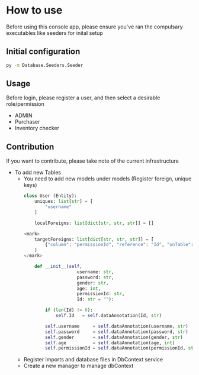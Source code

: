 # How to use
Before using this console app, please ensure you've ran the compulsary executables like seeders for inital setup

## Initial configuration

```bash
py -m Database.Seeders.Seeder
```

## Usage
Before login, please register a user, and then select a desirable role/permission

- ADMIN
- Purchaser
- Inventory checker

## Contribution
If you want to contribute, please take note of the current infrastructure
- To add new Tables 
    - You need to add new models under models (Register foreign, unique keys)
        ```python
        class User (Entity):
            uniques: list[str] = [
                "username"
            ]
        
            localForeigns: list[dict[str, str, str]] = []
        
        <mark>
            targetForeigns: list[dict[str, str, str]] = [
                {"column": "permissionId", "reference": "Id", "onTable": "Permission"}
            ]
        </mark>
        
            def __init__(self,
                            username: str,
                            password: str,
                            gender: str,
                            age: int,
                            permissionId: str,
                            Id: str = ""):
        
                if (len(Id) != 0):
                    self.Id   = self.dataAnnotation(Id, str)
        
                self.username     = self.dataAnnotation(username, str)
                self.password     = self.dataAnnotation(password, str)
                self.gender       = self.dataAnnotation(gender, str)
                self.age          = self.dataAnnotation(age, int)
                self.permissionId = self.dataAnnotation(permissionId, str)
        ```
    - Register imports and database files in DbContext service
    - Create a new manager to manage dbContext